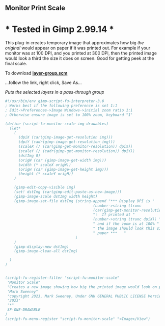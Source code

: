 ## Monitor Print Scale

# * Tested in Gimp 2.99.14 *

This plug-in creates temporary image that approximates how big *the original*
would appear on paper if it was printed out. For example if your monitor was at
100 DPI, and you printed at 300 DPI, then the printed image would look a third
the size it does on screen. Good for getting peek at the final scale.

To download [**layer-group.scm**](https://raw.githubusercontent.com/script-fu/script-fu.github.io/main/plug-ins/layer-group/layer-group.scm) 
  
...follow the link, right click, Save As...

*Puts the selected layers in a pass-through group*

```scheme
#!/usr/bin/env gimp-script-fu-interpreter-3.0
; Works best if the following preference is set 1:1
; Edit->Preferences->Image Windows->initial zoom ratio 1:1
; Otherwise ensure image is set to 100% zoom, keyboard "1"

(define (script-fu-monitor-scale img drawables)
  (let*
    (
      (dpiX (car(gimp-image-get-resolution img))) 
      (dpiY (cadr(gimp-image-get-resolution img)))
      (scaleX (/ (car(gimp-get-monitor-resolution)) dpiX))
      (scaleY (/ (cadr(gimp-get-monitor-resolution)) dpiY))
      (dstImg 0)
      (origW (car (gimp-image-get-width img)))
      (width (* scaleX origW))
      (origH (car (gimp-image-get-height img)))
      (height (* scaleY origH))
    )

    (gimp-edit-copy-visible img)
    (set! dstImg (car(gimp-edit-paste-as-new-image)))
    (gimp-image-scale dstImg width height)
    (gimp-image-set-file dstImg (string-append "*** Display DPI is "
                                        (number->string (trunc 
                                        (car(gimp-get-monitor-resolution))))
                                        ":  If printed at " 
                                        (number->string (trunc dpiX)) " DPI"
                                        " and if the zoom is at 100% "
                                        " the image should look this size on "
                                        " paper ***   "
                                )
    )
    (gimp-display-new dstImg)
    (gimp-image-clean-all dstImg)

  )
)


(script-fu-register-filter "script-fu-monitor-scale"
 "Monitor Scale" 
 "Creates a new image showing how big the printed image would look on paper"
 "Mark Sweeney"
 "copyright 2023, Mark Sweeney, Under GNU GENERAL PUBLIC LICENSE Version 3"
 "2023"
 "*"
 SF-ONE-DRAWABLE
)
(script-fu-menu-register "script-fu-monitor-scale" "<Image>/View")

```